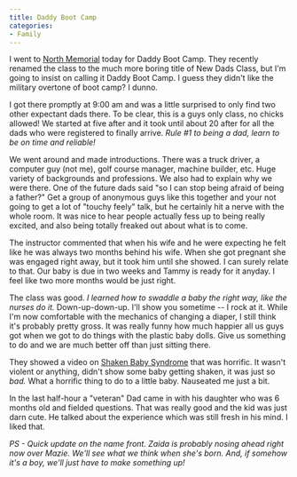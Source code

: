 ```yaml
---
title: Daddy Boot Camp
categories:
- Family
---
```


I went to [North Memorial](http://www.northmemorial.com/) today for Daddy Boot Camp. They recently renamed the class to the much more boring title of New Dads Class, but I'm going to insist on calling it Daddy Boot Camp. I guess they didn't like the military overtone of boot camp? I dunno.

I got there promptly at 9:00 am and was a little surprised to only find two other expectant dads there. To be clear, this is a guys only class, no chicks allowed! We started at five after and it took until about 20 after for all the dads who were registered to finally arrive. _Rule #1 to being a dad, learn to be on time and reliable!_

We went around and made introductions. There was a truck driver, a computer guy (not me), golf course manager, machine builder, etc. Huge variety of backgrounds and professions. We also had to explain why we were there. One of the future dads said "so I can stop being afraid of being a father?" Get a group of anonymous guys like this together and your not going to get a lot of "touchy feely" talk, but he certainly hit a nerve with the whole room. It was nice to hear people actually fess up to being really excited, and also being totally freaked out about what is to come.

The instructor commented that when his wife and he were expecting he felt like he was always two months behind his wife. When she got pregnant she was engaged right away, but it took him until she showed. I can surely relate to that. Our baby is due in two weeks and Tammy is ready for it anyday. I feel like two more months would be just right.

The class was good. _I learned how to swaddle a baby the right way, like the nurses do it._ Down-up-down-up. I'll show you sometime -- I rock at it. While I'm now comfortable with the mechanics of changing a diaper, I still think it's probably pretty gross. It was really funny how much happier all us guys got when we got to do things with the plastic baby dolls. Give us something to do and we are much better off than just sitting there.

They showed a video on [Shaken Baby Syndrome](http://www.dontshake.com/) that was horrific. It wasn't violent or anything, didn't show some baby getting shaken, it was just so _bad._ What a horrific thing to do to a little baby. Nauseated me just a bit.

In the last half-hour a "veteran" Dad came in with his daughter who was 6 months old and fielded questions. That was really good and the kid was just darn cute. He talked about the experience which was still fresh in his mind. I liked that.

_PS - Quick update on the name front. Zaida is probably nosing ahead right now over Mazie. We'll see what we think when she's born. And, if somehow it's a boy, we'll just have to make something up!_

